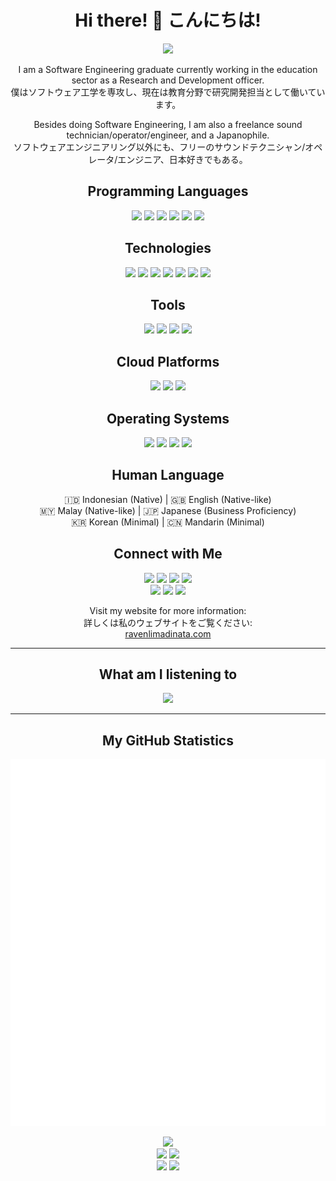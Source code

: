 <link rel="stylesheet" href="https://cdn.jsdelivr.net/gh/devicons/devicon@v2.15.1/devicon.min.css">
          
<h1 align="center">Hi there! 👋 こんにちは!</h1>
<p align="center">
  <img src="https://capsule-render.vercel.app/api?type=venom&height=200&color=gradient&text=My%20name%20is%20Raven%20Limadinata!&fontSize=48&desc=You%20can%20call%20me%20Raven!%20「レイヴン」と呼んでください!&descAlignY=65&descAlign=50&animation=fadeIn">
</p>

<p align="center">
  I am a Software Engineering graduate currently working in the education sector as a Research and Development officer.<br>
  僕はソフトウェア工学を専攻し、現在は教育分野で研究開発担当として働いています。
</p>

<p align="center">
  Besides doing Software Engineering, I am also a freelance sound technician/operator/engineer, and a Japanophile.<br>
  ソフトウェアエンジニアリング以外にも、フリーのサウンドテクニシャン/オペレータ/エンジニア、日本好きでもある。
</p>

<h2 align="center">Programming Languages</h2>
<p align="center">
  <span>
    <img src="https://cdn.jsdelivr.net/gh/devicons/devicon/icons/cplusplus/cplusplus-original.svg" width="32px" />
    <img src="https://cdn.jsdelivr.net/gh/devicons/devicon/icons/csharp/csharp-original.svg" width="32px" />
    <img src="https://cdn.jsdelivr.net/gh/devicons/devicon/icons/javascript/javascript-original.svg" width="32px" />
    <img src="https://cdn.jsdelivr.net/gh/devicons/devicon/icons/java/java-original.svg" width="32px" />
    <img src="https://cdn.jsdelivr.net/gh/devicons/devicon/icons/kotlin/kotlin-original.svg" width="32px" />
    <img src="https://cdn.jsdelivr.net/gh/devicons/devicon/icons/python/python-original.svg" width="32px" />
  </span>
</p>

<h2 align="center">Technologies</h2>
<p align="center">
  <span>
    <img src="https://cdn.jsdelivr.net/gh/devicons/devicon/icons/nodejs/nodejs-original.svg" width="32px" />
    <img src="https://cdn.jsdelivr.net/gh/devicons/devicon/icons/discordjs/discordjs-original.svg" width="32px" />
    <img src="https://cdn.jsdelivr.net/gh/devicons/devicon/icons/bootstrap/bootstrap-original.svg" width="32px" />
    <img src="https://cdn.jsdelivr.net/gh/devicons/devicon/icons/dot-net/dot-net-original.svg" width="32px" />
    <img src="https://cdn.jsdelivr.net/gh/devicons/devicon/icons/arduino/arduino-original.svg" width="32px" />
    <img src="https://cdn.jsdelivr.net/gh/devicons/devicon/icons/pandas/pandas-original.svg" width="32px" />
    <img src="https://cdn.jsdelivr.net/gh/devicons/devicon/icons/mysql/mysql-original.svg" width="32px" />
  </span>
</p>

<h2 align="center">Tools</h2>
<p align="center">
  <span>
    <img src="https://cdn.jsdelivr.net/gh/devicons/devicon/icons/vscode/vscode-original.svg" width="32px" />
    <img src="https://cdn.jsdelivr.net/gh/devicons/devicon/icons/visualstudio/visualstudio-plain.svg" width="32px" />
    <img src="https://cdn.jsdelivr.net/gh/devicons/devicon/icons/androidstudio/androidstudio-original.svg" width="32px" />
    <img src="https://cdn.jsdelivr.net/gh/devicons/devicon/icons/unity/unity-original.svg" width="32px" />
  </span>
</p>

<h2 align="center">Cloud Platforms</h2>
<p align="center">
  <span>
    <img src="https://cdn.jsdelivr.net/gh/devicons/devicon/icons/amazonwebservices/amazonwebservices-original.svg" width="32px" />
    <img src="https://cdn.jsdelivr.net/gh/devicons/devicon/icons/googlecloud/googlecloud-original.svg" width="32px" />
    <img src="https://cdn.jsdelivr.net/gh/devicons/devicon/icons/azure/azure-original.svg" width="32px" />
  </span>
</p>

<h2 align="center">Operating Systems</h2>
<p align="center">
  <span>
    <img src="https://cdn.jsdelivr.net/gh/devicons/devicon/icons/windows8/windows8-original.svg" width="32px" />
    <img src="https://cdn.jsdelivr.net/gh/devicons/devicon/icons/ubuntu/ubuntu-plain.svg" width="32px" />
    <img src="https://cdn.jsdelivr.net/gh/devicons/devicon/icons/centos/centos-original.svg" width="32px" />
    <img src="https://cdn.jsdelivr.net/gh/devicons/devicon/icons/android/android-original.svg" width="32px" />
  </span>
</p>

<h2 align="center">Human Language</h2>
<p align="center">
  🇮🇩 Indonesian (Native) | 🇬🇧 English (Native-like)<br>
  🇲🇾 Malay (Native-like) | 🇯🇵 Japanese (Business Proficiency)<br>
  🇰🇷 Korean (Minimal) | 🇨🇳 Mandarin (Minimal)
</p>

<h2 align="center">Connect with Me</h2>
<p align="center">
  <span>
    <a href="https://linkedin.com/in/ravenlimadinata"><img src="https://img.shields.io/badge/linkedin-%230077B5.svg?style=for-the-badge&logo=linkedin&logoColor=white" /></a>
    <a href="https://github.com/ravendinata"><img src="https://img.shields.io/badge/github-%23121011.svg?style=for-the-badge&logo=github&logoColor=white" /></a>
    <a href="https://www.instagram.com/raven.dinata/"><img src="https://img.shields.io/badge/Instagram-%23E4405F.svg?style=for-the-badge&logo=Instagram&logoColor=white"></a>
    <a href="https://twitter.com/skyrin_9"><img src="https://img.shields.io/badge/X-%23000000.svg?style=for-the-badge&logo=X&logoColor=white"></a><br>
    <a href="https://www.facebook.com/ravenlimadinata28"><img src="https://img.shields.io/badge/Facebook-%231877F2.svg?style=for-the-badge&logo=Facebook&logoColor=white"></a>
    <a href="https://open.spotify.com/user/8weapspjahtoigo33j2q6i98f?si=z55cYORlQEuv-qv6iDyeMw"><img src="https://img.shields.io/badge/Spotify-1ED760?style=for-the-badge&logo=spotify&logoColor=white"></a>
    <a href="https://steamcommunity.com/id/skyrin9"><img src="https://img.shields.io/badge/steam-%23000000.svg?style=for-the-badge&logo=steam&logoColor=white"></a>
  </span>
</p>

<p align="center">
  Visit my website for more information:<br>
  詳しくは私のウェブサイトをご覧ください:<br>
  <a href="https://ravenlimadinata.com">ravenlimadinata.com</a>
</p>

<hr>

<h2 align="center">What am I listening to</h2>
<p align="center">
  <a href="https://spotify-github-profile.vercel.app/api/view?uid=8weapspjahtoigo33j2q6i98f&redirect=true">
    <img src="https://spotify-github-profile.vercel.app/api/view?uid=8weapspjahtoigo33j2q6i98f&cover_image=true&theme=default&show_offline=false&background_color=121212&interchange=false&bar_color=53b14f&bar_color_cover=false">
  </a>
</p>

<hr>

<h2 align="center">My GitHub Statistics</h2>
<p align="center"><img src="/github-metrics.svg" /></p>
<p align="center">
  <img src="http://github-profile-summary-cards.vercel.app/api/cards/profile-details?username=ravendinata&theme=discord_old_blurple"><br>
  <span>
    <img src="http://github-profile-summary-cards.vercel.app/api/cards/repos-per-language?username=ravendinata&theme=discord_old_blurple">
    <img src="http://github-profile-summary-cards.vercel.app/api/cards/most-commit-language?username=ravendinata&theme=discord_old_blurple">
  </span><br>
  <span>
    <img src="http://github-profile-summary-cards.vercel.app/api/cards/productive-time?username=ravendinata&theme=discord_old_blurple&utcOffset=8">
    <img src="http://github-profile-summary-cards.vercel.app/api/cards/stats?username=ravendinata&theme=discord_old_blurple">
  </span>
</p>

<!--
**ravendinata/ravendinata** is a ✨ _special_ ✨ repository because its `README.md` (this file) appears on your GitHub profile.

Here are some ideas to get you started:

- 🔭 I’m currently working on ...
- 🌱 I’m currently learning ...
- 👯 I’m looking to collaborate on ...
- 🤔 I’m looking for help with ...
- 💬 Ask me about ...
- 📫 How to reach me: ...
- 😄 Pronouns: ...
- ⚡ Fun fact: ...
-->

